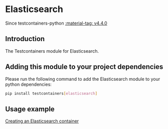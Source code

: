 # Elasticsearch

Since testcontainers-python <a href="https://github.com/testcontainers/testcontainers-python/releases/tag/v4.4.0"><span class="tc-version">:material-tag: v4.4.0</span></a>

## Introduction

The Testcontainers module for Elasticsearch.

## Adding this module to your project dependencies

Please run the following command to add the Elasticsearch module to your python dependencies:

```bash
pip install testcontainers[elasticsearch]
```

## Usage example

<!--codeinclude-->

[Creating an Elasticsearch container](../../modules/elasticsearch/example_basic.py)

<!--/codeinclude-->
